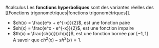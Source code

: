 #calculus 
Les **fonctions hyperboliques** sont des variantes réelles des [[Fonctions trigonométriques|fonctions trigonométriques]]. 
- $ch(x) = \frac{e^x + e^{-x}}{2}$, est une fonction paire
- $sh(x) = \frac{e^x - e^{-x}}{2}$, est une fonction impaire
- $th(x) = \frac{sh(x)}{ch(x)}$, est une fonction bornée par $[-1,1]$  
A savoir que $ch^2(x) - sh^2(x) = 1$.
